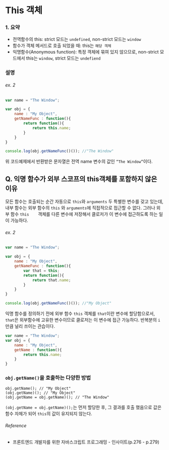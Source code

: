 # This 객체

### 1. 요약
* 전역함수의 this: strict 모드는 `undefined`, non-strict 모드는 `window`
* 함수가 객체 메서드로 호출 되었을 때: this는 `해당 객체`
* 익명함수(Anonymous function): 특정 객체에 묶여 있지 않으므로, non-strict 모드에서 this는 `window`, strict 모드는 `undefiend`


### 설명
###### ex. 2
```javascript
var name = "The Window"; 

var obj = {
	name : "My Object",
	getNameFunc : function(){
		return function(){
			return this.name;
		}
	}
}

console.log(obj.getNameFunc()()); //"The Window"
```

위 코드예제에서 반환받은 문자열은 전역 name 변수의 값인 `“The Window”`이다.

## Q. 익명 함수가 외부 스코프의 this객체를 포함하지 않은 이유
모든 함수는 호출되는 순간 자동으로 `this`와  `arguments`  두 특별한 변수를 갖고 있는데, 내부 함수는 외부 함수의 `this` 와  `arguments`에 직접적으로 접근할 수 없다. 그러나 외부 함수 `this	`객체를 다른 변수에 저장해서 클로저가 이 변수에 접근하도록 하는 일이 가능하다.

###### ex. 2

```javascript
var name = "The Window"; 

var obj = {
	name : "My Object",
	getNameFunc : function(){
		var that = this;
		return function(){
			return that.name;
		}
	}
}

console.log(obj.getNameFunc()()); //"My Object"
```

익명 함수를 정의하기 전에 외부 함수 `this` 객체를 `that`이란 변수에 할당함으로서, `that`은 외부함수에 고유한 변수이므로 클로저는 이 변수에 접근 가능하다.  반복분의 `i`만큼 널리 쓰이는 관습이다. 

```javascript
var name = "The Window";
var obj = {
	name : "My Object",
	getName : function(){
		return this.name;
	}
}
```

### `obj.getName()`을 호출하는 다양한 방법

```
obj.getName(); // "My Object"
(obj.getName)(); // "My Object"
(obj.getName = obj.getName)(); // "The Window"
```

`(obj.getName = obj.getName)();`는 먼저 할당한 후, 그 결과를 호출 했음으로 값은 함수 자체가 되어 `this`의 값이 유지되지 않는다.

###### Reference
* 프론트엔드 개발자를 위한 자바스크립트 프로그래밍 - 인사이트(p.276 - p.279) 

